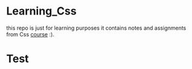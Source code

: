 # Learning_Css
this repo is just for learning purposes it contains notes and assignments from Css [course](https://www.youtube.com/playlist?list=PLDoPjvoNmBAzjsz06gkzlSrlev53MGIKe) :).


# Test